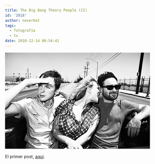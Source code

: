```yaml
---
title: The Big Bang Theory People (II)
id: '2818'
author: neverbot
tags:
  - fotografía
  - tv
date: 2010-12-14 08:54:41
---
```


![201012140854.jpg](./the-big-bang-theory-people-ii/201012140854.jpg)

El primer post, [aquí](/the-big-bang-theory-people/).
